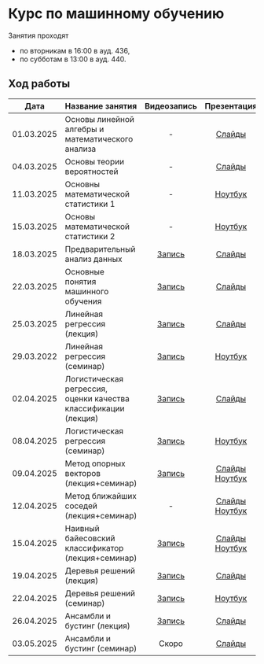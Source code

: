 # Курс по машинному обучению

Занятия проходят
- по вторникам в 16:00 в ауд. 436,
- по субботам в 13:00 в ауд. 440.

## Ход работы

| Дата   | Название занятия       | Видеозапись  | Презентация  | Домашка                  |
|:------:|:-----------------------|:------------:|:------------:|:------------------------:|
| 01.03.2025 | Основы линейной алгебры и математического анализа | - | [Слайды](01_Основы_линейной_алгебры_и_математического_анализа/Машинное_обучение_01.pdf) | - |
| 04.03.2025 | Основы теории вероятностей | - | [Слайды](02_Основы_теории_вероятностей/Машинное_обучение_02.pdf) | - |
| 11.03.2025 | Основны математической статистики 1 | - | [Ноутбук](03_Основы_математической_статистики_1/math.stat.ipynb) | - |
| 15.03.2025 | Основы математической статистики 2 | - | [Ноутбук](04_Основы_математической_статистики_2/math.stat2.ipynb) | [Задание](Домашние_задания/01_Основы_статистического_анализа/)| 
| 18.03.2025 | Предварительный анализ данных | [Запись](https://youtu.be/-60BZOVtElQ?feature=shared) | [Слайды](05_Предварительный_анализ_данных/Машинное_обучение_05.pdf) | [Задание](Домашние_задания/02_Предварительный_анализ_данных/) |  
| 22.03.2025 | Основные понятия машинного обучения | [Запись](https://youtu.be/r_NFsDiCygY?feature=shared) | [Слайды](06_Основные_понятия_машинного_обучения/Машинное_обучение_06.pdf) | - | 
| 25.03.2025 | Линейная регрессия (лекция) | [Запись](https://youtu.be/nmM98SZzp1E?feature=shared) | [Слайды](07_Линейная_регрессия_теория/Машинное_обучение_07.pdf) | - | 
| 29.03.2022 | Линейная регрессия (семинар) | [Запись](https://youtu.be/8RPlzBIwE38) | [Ноутбук](08_Линейная_регрессия_практика/lin-reg.ipynb) | [Задание](Домашние_задания/03_Линейная_регрессия/) | 
| 02.04.2025 | Логистическая регрессия, оценки качества классификации (лекция) | [Запись](https://youtu.be/9eioa89s_aw?feature=shared) | [Слайды](09_Логистическая_регрессия_теория/Машинное_обучение_09.pdf) | - | 
| 08.04.2025 | Логистическая регрессия (семинар) | [Запись](https://youtu.be/g5lJ9oVnqGg?feature=shared) | [Ноутбук](10_Логистическая_регрессия_практика/log-reg.ipynb) | - | 
| 09.04.2025 | Метод опорных векторов (лекция+семинар) | [Запись](https://www.youtube.com/watch?v=nu9XjoU5flE) | [Слайды](11_Метод_опорных_векторов_теория_&_практика/Машинное_обучение_11.pdf) [Ноутбук](11_Метод_опорных_векторов_теория_&_практика/svm.ipynb) | [Задание](Домашние_задания/04_Линейная_классификация/) | 
| 12.04.2025 | Метод ближайших соседей (лекция+семинар) | - | [Слайды](12_Метод_ближайших_соседей_теория_&_практика/Машинное_обучение_12.pdf) [Ноутбук](12_Метод_ближайших_соседей_теория_&_практика/KNN.ipynb) | - | 
| 15.04.2025 | Наивный байесовский классификатор (лекция+семинар) | [Запись](https://www.youtube.com/watch?v=S5yE56bD5Nk) | [Слайды](13_Наивный_байесовский_классификатор_теория_&_практика/Машинное_обучение_13.pdf) [Ноутбук](13_Наивный_байесовский_классификатор_теория_&_практика/naive-bayes.ipynb) | - | 
| 19.04.2025 | Деревья решений (лекция) | [Запись](https://youtu.be/BYwjJgTdCnI?feature=shared) | [Слайды](14_Деревья_решений_теория/Машинное_обучение_14.pdf) | - | 
| 22.04.2025 | Деревья решений (семинар) | [Запись](https://youtu.be/wEZE3i5NNAk?si=A_-g4mHsDFFHgFHU) | [Ноутбук](15_Деревья_решений_практика/decision-trees.ipynb) | - | 
| 26.04.2025 | Ансамбли и бустинг (лекция) | [Запись](https://youtu.be/2M51U-8BfVU?feature=shared) | [Слайды](16_Ансамбли_и_бустинг_теория/Машинное_обучение_16.pdf) | - | 
| 03.05.2025 | Ансамбли и бустинг (семинар) | Скоро | [Слайды](17_Ансамбли_и_бустинг_практика/ensembles-boosting.ipynb) | - | 
